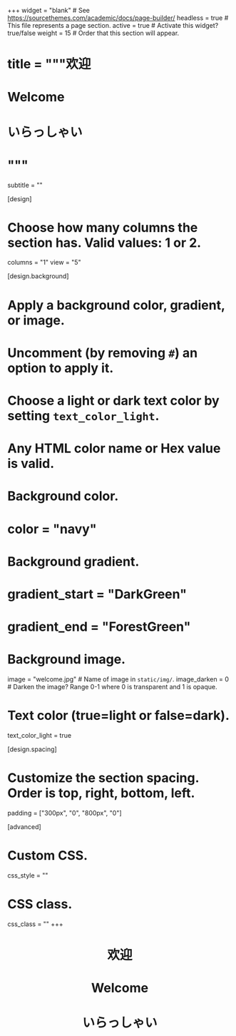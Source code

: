 +++
widget = "blank"  # See https://sourcethemes.com/academic/docs/page-builder/
headless = true  # This file represents a page section.
active = true  # Activate this widget? true/false
weight = 15  # Order that this section will appear.

# title = """欢迎<br>
#        Welcome<br>
#        いらっしゃい
#        """
subtitle = ""

[design]
  # Choose how many columns the section has. Valid values: 1 or 2.
  columns = "1"
  view = "5"

[design.background]
  # Apply a background color, gradient, or image.
  #   Uncomment (by removing `#`) an option to apply it.
  #   Choose a light or dark text color by setting `text_color_light`.
  #   Any HTML color name or Hex value is valid.

  # Background color.
  # color = "navy"
  
  # Background gradient.
  # gradient_start = "DarkGreen"
  # gradient_end = "ForestGreen"
  
  # Background image.
  image = "welcome.jpg"  # Name of image in `static/img/`.
  image_darken = 0  # Darken the image? Range 0-1 where 0 is transparent and 1 is opaque.

  # Text color (true=light or false=dark).
  text_color_light = true

[design.spacing]
  # Customize the section spacing. Order is top, right, bottom, left.
  padding = ["300px", "0", "800px", "0"]

[advanced]
 # Custom CSS. 
 css_style = ""
 
 # CSS class.
 css_class = ""
+++

<center><h1>欢迎</h1></center>
<center><h1>Welcome</h1></center>
<center><h1>いらっしゃい</h1></center>
